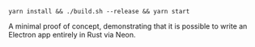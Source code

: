 `yarn install && ./build.sh --release && yarn start`

A minimal proof of concept, demonstrating that it is possible to write an Electron app entirely in Rust via Neon.

